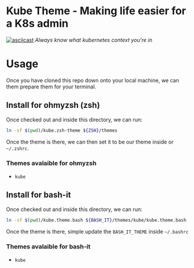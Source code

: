 # Kube Theme - Making life easier for a K8s admin
[![asciicast](https://asciinema.org/a/himKx9BgbjArVvbxtAj2vJg2e.png)](https://asciinema.org/a/himKx9BgbjArVvbxtAj2vJg2e)
*Always know what kubernetes context you're in*
# Usage

Once you have cloned this repo down onto your local machine, we can them prepare them for
your terminal.
## Install for ohmyzsh (zsh)
Once checked out and inside this directory, we can run:
```sh
ln -sf $(pwd)/kube.zsh-theme ${ZSH}/themes 
```
Once the theme is there, we can then set it to be our theme inside or `~/.zshrc`.

### Themes avalaible for ohmyzsh
- `kube`

## Install for bash-it

Once checked out and inside this directory, we can run:
```sh
ln -sf $(pwd)/kube.theme.bash ${BASH_IT}/themes/kube/kube.theme.bash
```

Once the theme is there, simple update the `BASH_IT_THEME` inside `~/.bashrc`

### Themes avalaible for bash-it
- `kube`
